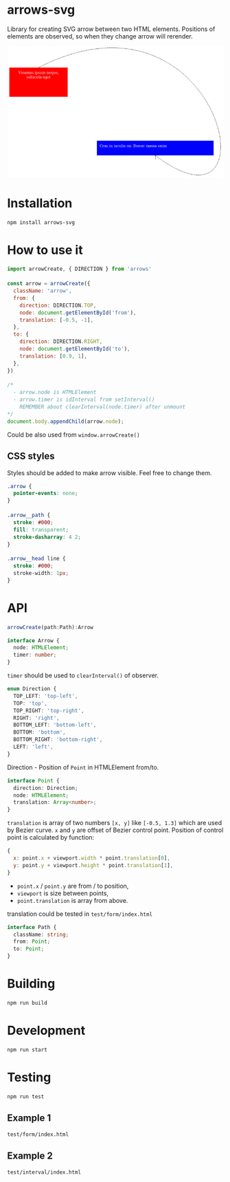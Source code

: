 # arrows-svg
Library for creating SVG arrow between two HTML elements. Positions of elements are observed, so when they change arrow will rerender.

![Arrow](docs/arrow-1.png?raw=true "Arrow example")

# Installation

```sh
npm install arrows-svg
```
# How to use it

```js
import arrowCreate, { DIRECTION } from 'arrows'

const arrow = arrowCreate({
  className: 'arrow',
  from: {
    direction: DIRECTION.TOP,
    node: document.getElementById('from'),
    translation: [-0.5, -1],
  },
  to: {
    direction: DIRECTION.RIGHT,
    node: document.getElementById('to'),
    translation: [0.9, 1],
  },
})

/*
  - arrow.node is HTMLElement
  - arrow.timer is idInterval from setInterval()
    REMEMBER about clearInterval(node.timer) after unmount
*/
document.body.appendChild(arrow.node);
```

Could be also used from `window.arrowCreate()`

## CSS styles
Styles should be added to make arrow visible. Feel free to change them.

```css
.arrow {
  pointer-events: none;
}

.arrow__path {
  stroke: #000;
  fill: transparent;
  stroke-dasharray: 4 2;
}

.arrow__head line {
  stroke: #000;
  stroke-width: 1px;        
}
```

# API
```typescript
arrowCreate(path:Path):Arrow
```

```typescript
interface Arrow {
  node: HTMLElement;
  timer: number;
}
```

`timer` should be used to `clearInterval()` of observer.

```typescript
enum Direction {
  TOP_LEFT: 'top-left',
  TOP: 'top',
  TOP_RIGHT: 'top-right',
  RIGHT: 'right',
  BOTTOM_LEFT: 'bottom-left',
  BOTTOM: 'bottom',
  BOTTOM_RIGHT: 'bottom-right',
  LEFT: 'left',
}
```

Direction - Position of `Point` in HTMLElement from/to.

```typescript
interface Point {
  direction: Direction;
  node: HTMLElement;
  translation: Array<number>;
}
```

`translation` is array of two numbers `[x, y]` like `[-0.5, 1.3]` which are used by Bezier curve. `x` and `y` are offset of Bezier control point. Position of control point is calculated by function:

```javascript
{
  x: point.x + viewport.width * point.translation[0],
  y: point.y + viewport.height * point.translation[1],
}
```

- `point.x` / `point.y` are from / to position,
- `viewport` is size between points,
- `point.translation` is array from above.

translation could be tested in `test/form/index.html`

```typescript
interface Path {
  className: string;
  from: Point;
  to: Point;
}
```

# Building
```sh
npm run build
```

# Development
```sh
npm run start
```

# Testing
```sh
npm run test
```

## Example 1
```
test/form/index.html
```

## Example 2
```
test/interval/index.html
```